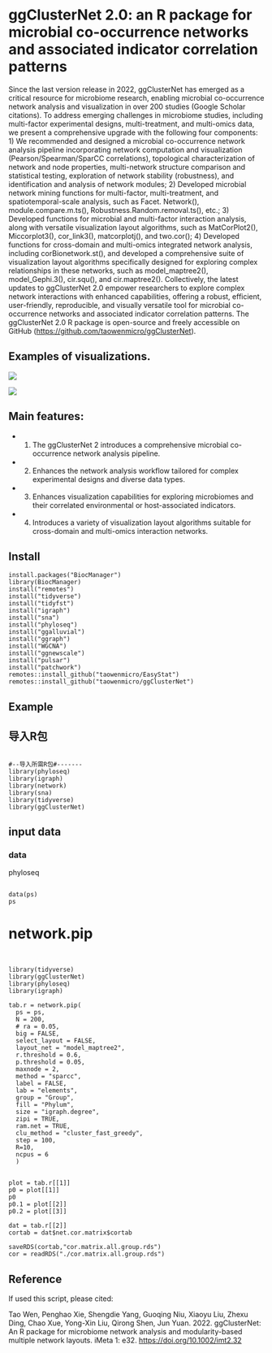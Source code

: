 

#  ggClusterNet 2.0: an R package for microbial co-occurrence networks and associated indicator correlation patterns

Since the last version release in 2022, ggClusterNet has emerged as a critical resource for microbiome research, enabling microbial co-occurrence network analysis and visualization in over 200 studies (Google Scholar citations). To address emerging challenges in microbiome studies, including multi-factor experimental designs, multi-treatment, and multi-omics data, we present a comprehensive upgrade with the following four components: 1) We recommended and designed a microbial co-occurrence network analysis pipeline incorporating network computation and visualization (Pearson/Spearman/SparCC correlations), topological characterization of network and node properties, multi-network structure comparison and statistical testing, exploration of network stability (robustness), and identification and analysis of network modules; 2) Developed microbial network mining functions for multi-factor, multi-treatment, and spatiotemporal-scale analysis, such as Facet. Network(), module.compare.m.ts(), Robustness.Random.removal.ts(), etc.; 3) Developed functions for microbial and multi-factor interaction analysis, along with versatile visualization layout algorithms, such as MatCorPlot2(), Miccorplot3(), cor_link3(), matcorplotj(), and two.cor(); 4) Developed functions for cross-domain and multi-omics integrated network analysis, including corBionetwork.st(), and developed a comprehensive suite of visualization layout algorithms specifically designed for exploring complex relationships in these networks, such as model_maptree2(), model_Gephi.3(), cir.squ(), and cir.maptree2(). Collectively, the latest updates to ggClusterNet 2.0 empower researchers to explore complex network interactions with enhanced capabilities, offering a robust, efficient, user-friendly, reproducible, and visually versatile tool for microbial co-occurrence networks and associated indicator correlation patterns. The ggClusterNet 2.0 R package is open-source and freely accessible on GitHub (https://github.com/taowenmicro/ggClusterNet).



## Examples of visualizations.

![](https://github.com/taowenmicro/Rcoding/blob/main/ggClusternet2.0.plot/Fig3.jpg?raw=true)


![](https://github.com/taowenmicro/Rcoding/blob/main/ggClusternet2.0.plot/Fig4.jpg?raw=true)


## Main features:
- 1)	The ggClusterNet 2 introduces a comprehensive microbial co-occurrence network analysis pipeline.
- 2)	Enhances the network analysis workflow tailored for complex experimental designs and diverse data types.
- 3)	Enhances visualization capabilities for exploring microbiomes and their correlated environmental or host-associated indicators.
- 4)	Introduces a variety of visualization layout algorithms suitable for cross-domain and multi-omics interaction networks.



## Install


```
install.packages("BiocManager")
library(BiocManager)
install("remotes")
install("tidyverse")
install("tidyfst")
install("igraph")
install("sna")
install("phyloseq")
install("ggalluvial")
install("ggraph")
install("WGCNA")
install("ggnewscale")
install("pulsar")
install("patchwork")
remotes::install_github("taowenmicro/EasyStat")
remotes::install_github("taowenmicro/ggClusterNet")

```



## Example



## 导入R包


```{R}

#--导入所需R包#-------
library(phyloseq)
library(igraph)
library(network)
library(sna)
library(tidyverse)
library(ggClusterNet)

```

## input data

###  data

phyloseq

```{R}

data(ps)
ps

```

# network.pip

```{R}


library(tidyverse)
library(ggClusterNet)
library(phyloseq)
library(igraph)

tab.r = network.pip(
  ps = ps,
  N = 200,
  # ra = 0.05,
  big = FALSE,
  select_layout = FALSE,
  layout_net = "model_maptree2",
  r.threshold = 0.6,
  p.threshold = 0.05,
  maxnode = 2,
  method = "sparcc",
  label = FALSE,
  lab = "elements",
  group = "Group",
  fill = "Phylum",
  size = "igraph.degree",
  zipi = TRUE,
  ram.net = TRUE,
  clu_method = "cluster_fast_greedy",
  step = 100,
  R=10,
  ncpus = 6
  )


plot = tab.r[[1]]
p0 = plot[[1]]
p0
p0.1 = plot[[2]]
p0.2 = plot[[3]]

dat = tab.r[[2]]
cortab = dat$net.cor.matrix$cortab

saveRDS(cortab,"cor.matrix.all.group.rds")
cor = readRDS("./cor.matrix.all.group.rds")

```


##  Reference

If used this script, please cited:

Tao Wen, Penghao Xie, Shengdie Yang, Guoqing Niu, Xiaoyu Liu, Zhexu Ding, Chao Xue, Yong-Xin Liu, Qirong Shen, Jun Yuan. 2022. ggClusterNet: An R package for microbiome network analysis and modularity-based multiple network layouts. iMeta 1: e32. https://doi.org/10.1002/imt2.32



